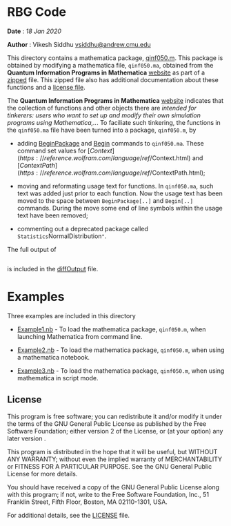 # RBG Code
**Date** : *18 Jan 2020*

**Author** : Vikesh Siddhu <vsiddhu@andrew.cmu.edu>

This directory contains a mathematica package, [qinf050.m](qinf050.m). This
package is obtained by modifying a mathematica file, `qinf050.ma`, obtained from
the **Quantum Information Programs in Mathematica**
[website](https://quantum.phys.cmu.edu/QPM/) as part of a
[zipped](https://quantum.phys.cmu.edu/QPM/qinf050.zip) file. This zipped file
also has additional documentation about these functions and a 
[license file](license.txt).

The **Quantum Information Programs in Mathematica**
[website](https://quantum.phys.cmu.edu/QPM/) indicates that the collection of
functions and other objects there are *intended for tinkerers: users who want
to set up and modify their own simulation programs using Mathematica,..*.  To
faciliate such tinkering, the functions in the `qinf050.ma` file have been
turned into a package, `qinf050.m`, by

* adding
  [BeginPackage](https://reference.wolfram.com/language/ref/BeginPackage.html)
  and [Begin](https://reference.wolfram.com/language/ref/Begin.html) commands
  to `qinf050.ma`. These command set values for
  [$Context](https://reference.wolfram.com/language/ref/$Context.html) and
  [$ContextPath](https://reference.wolfram.com/language/ref/$ContextPath.html);

* moving and reformating usage text for functions. In `qinf050.ma`, such text
  was added just prior to each function. Now the usage text has been moved to
  the space between `BeginPackage[..]` and `Begin[..]` commands. During the
  move some end of line symbols within the usage text have been removed;

* commenting out a deprecated package called `Statistics`NormalDistribution`"`.

The full output of 

```diff qinf050.m qinf050.ma
``` 

is included in the [diffOutput](diffOutput) file.

# Examples

Three examples are included in this directory

* [Example1.nb](Example1.nb) - To load the mathematica package, `qinf050.m`,
  when launching Mathematica from command line.

* [Example2.nb](Example2.nb) - To load the mathematica package, `qinf050.m`,
  when using a mathematica notebook.

* [Example3.nb](Example3.ma) - To load the mathematica package, `qinf050.m`,
  when using mathematica in script mode.

## License

This program is free software; you can redistribute it and/or modify it under
the terms of the GNU General Public License as published by the Free Software
Foundation; either version 2 of the License, or (at your option) any later
version .  

This program is distributed in the hope that it will be useful, but WITHOUT ANY
WARRANTY; without even the implied warranty of MERCHANTABILITY or FITNESS FOR A
PARTICULAR PURPOSE. See the GNU General Public License for more details.

You should have received a copy of the GNU General Public License along with
this program; if not, write to the Free Software Foundation, Inc., 51 Franklin
Street, Fifth Floor, Boston, MA 02110-1301, USA.

For additional details, see the [LICENSE](license.txt) file.

